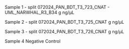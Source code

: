 Sample 1 - split
072024_PAN_BDT_T3_723_CNAT - UML_NARWHAL_R3_B34
g
ng/μL

Sample 2 - split
072024_PAN_BDT_T3_725_CNAT
g
ng/μL

Sample 3 - split
072024_PAN_BDT_T3_726_CNAT
g
ng/μL

Sample 4 
Negative Control 
